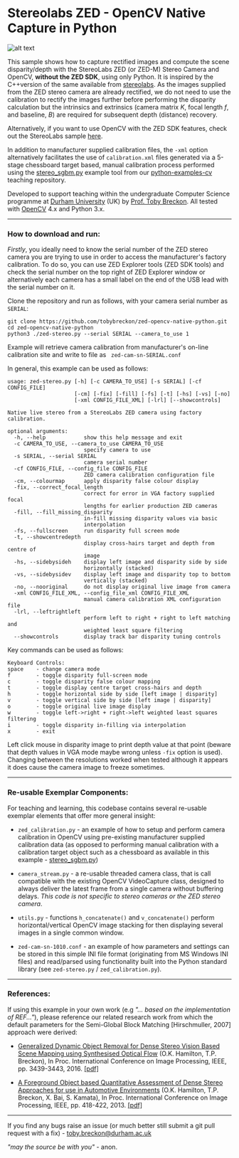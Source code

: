 # Stereolabs ZED -  OpenCV Native Capture in Python

![alt text](https://raw.githubusercontent.com/apennisi/ZedCameraGrabber/master/images/zed.jpg)

This sample shows how to capture rectified images and compute the scene disparity/depth with the StereoLabs ZED (or ZED-M) Stereo Camera and OpenCV, **without the ZED SDK**, using only Python. It is inspired by the C++version of the same available from [stereolabs](https://github.com/stereolabs/zed-opencv-native). As the images supplied from the ZED stereo camera are already rectified, we do not need to use the calibration to rectify the images further before performing the disparity calculation but the intrinsics and extrinsics (camera matrix _K_, focal length _f_, and baseline, _B_) are required for subsequent depth (distance) recovery.

Alternatively, if you want to use OpenCV with the ZED SDK features, check out the StereoLabs sample [here](https://github.com/stereolabs/zed-opencv).

In addition to manufacturer supplied calibration files, the ```-xml``` option alternatively facilitates the use of ```calibration.xml``` files generated via a 5-stage chessboard target based, manual calibration process performed using the [stereo_sgbm.py](https://github.com/tobybreckon/python-examples-cv/blob/master/stereo_sgbm.py) example tool from our [python-examples-cv](https://github.com/tobybreckon/python-examples-cv/blob/master/stereo_sgbm.py) teaching repository.

Developed to support teaching within the undergraduate Computer Science programme at [Durham University](http://www.durham.ac.uk) (UK) by [Prof. Toby Breckon](http://community.dur.ac.uk/toby.breckon/). All tested with [OpenCV](http://www.opencv.org) 4.x and Python 3.x.

---

### How to download and run:

_Firstly_, you ideally need to know the serial number of the ZED stereo camera you are trying to use in order to access the manufacturer's factory calibration. To do so, you can use ZED Explorer tools (ZED SDK tools) and check the serial number on the top right of ZED Explorer window or alternatively each camera has a small label on the end of the USB lead with the serial number on it.


Clone the repository and run as follows, with your camera serial number as ```SERIAL```:

```
git clone https://github.com/tobybreckon/zed-opencv-native-python.git
cd zed-opencv-native-python
python3 ./zed-stereo.py --serial SERIAL --camera_to_use 1
```

Example will retrieve camera calibration from manufacturer's on-line calibration site and write to file as ``` zed-cam-sn-SERIAL.conf```

In general, this example can be used as follows:

```
usage: zed-stereo.py [-h] [-c CAMERA_TO_USE] [-s SERIAL] [-cf CONFIG_FILE]
                     [-cm] [-fix] [-fill] [-fs] [-t] [-hs] [-vs] [-no]
                     [-xml CONFIG_FILE_XML] [-lrl] [--showcontrols]

Native live stereo from a StereoLabs ZED camera using factory calibration.

optional arguments:
  -h, --help            show this help message and exit
  -c CAMERA_TO_USE, --camera_to_use CAMERA_TO_USE
                        specify camera to use
  -s SERIAL, --serial SERIAL
                        camera serial number
  -cf CONFIG_FILE, --config_file CONFIG_FILE
                        ZED camera calibration configuration file
  -cm, --colourmap      apply disparity false colour display
  -fix, --correct_focal_length
                        correct for error in VGA factory supplied focal
                        lengths for earlier production ZED cameras
  -fill, --fill_missing_disparity
                        in-fill missing disparity values via basic
                        interpolation
  -fs, --fullscreen     run disparity full screen mode
  -t, --showcentredepth
                        display cross-hairs target and depth from centre of
                        image
  -hs, --sidebysideh    display left image and disparity side by side
                        horizontally (stacked)
  -vs, --sidebysidev    display left image and disparity top to bottom
                        vertically (stacked)
  -no, --nooriginal     do not display original live image from camera
  -xml CONFIG_FILE_XML, --config_file_xml CONFIG_FILE_XML
                        manual camera calibration XML configuration file
  -lrl, --leftrightleft
                        perform left to right + right to left matching and
                        weighted least square filtering
  --showcontrols        display track bar disparity tuning controls
```

Key commands can be used as follows:
```
Keyboard Controls:
space    - change camera mode
f        - toggle disparity full-screen mode
c        - toggle disparity false colour mapping
t        - toggle display centre target cross-hairs and depth
h        - toggle horizontal side by side [left image | disparity]
v        - toggle vertical side by side [left image | disparity]
o        - toggle original live image display
w        - toggle left->right + right->left weighted least squares filtering
i        - toggle disparity in-filling via interpolation
x        - exit
```

Left click mouse in disparity image to print depth value at that point (beware that depth values in VGA mode maybe wrong unless ```-fix``` option is used). Changing between the resolutions worked when tested although it appears it does cause the camera image to freeze sometimes.

---

### Re-usable Exemplar Components:

For teaching and learning, this codebase contains several re-usable exemplar elements that offer more general insight:

- ```zed_calibration.py``` - an example of how to setup and perform camera calibration in OpenCV using pre-existing manufacturer supplied calibration data (as opposed to performing manual calibration with a calibration target object such as a chessboard as available in this example - [stereo_sgbm.py](https://github.com/tobybreckon/python-examples-cv/blob/master/stereo_sgbm.py))

- ```camera_stream.py``` - a re-usable threaded camera class, that is call compatible with the existing OpenCV VideoCapture class, designed to always deliver the latest frame from a single camera without buffering delays. _This code is not specific to stereo cameras or the ZED stereo camera_.

- ```utils.py``` - functions ```h_concatenate()``` and ```v_concatenate()``` perform horizontal/vertical OpenCV image stacking for then displaying several images in a single common window.

- ```zed-cam-sn-1010.conf``` - an example of how parameters and settings can be stored in this simple INI file format (originating from MS Windows INI files) and read/parsed using functionality built into the Python standard library (see ```zed-stereo.py``` / ```zed_calibration.py```).

---

### References:

If using this example in your own work (e.g _"... based on the implementation of REF..."_), please reference our related research work from which the default parameters for the Semi-Global Block Matching [Hirschmuller, 2007] approach were derived:

- [Generalized Dynamic Object Removal for Dense Stereo Vision Based Scene Mapping using Synthesised Optical Flow](http://community.dur.ac.uk/toby.breckon/publications/papers/hamilton16removal.pdf) (O.K. Hamilton, T.P. Breckon), In Proc. International Conference on Image Processing, IEEE, pp. 3439-3443, 2016. [[pdf]](http://community.dur.ac.uk/toby.breckon/publications/papers/hamilton16removal.pdf)

- [A Foreground Object based Quantitative Assessment of Dense Stereo Approaches for use in Automotive Environments](http://community.dur.ac.uk/toby.breckon/publications/papers/hamilton13stereo.pdf) (O.K. Hamilton, T.P. Breckon, X. Bai, S. Kamata), In Proc. International Conference on Image Processing, IEEE, pp. 418-422, 2013. [[pdf]](http://community.dur.ac.uk/toby.breckon/publications/papers/hamilton13stereo.pdf)

---

If you find any bugs raise an issue (or much better still submit a git pull request with a fix) - toby.breckon@durham.ac.uk

_"may the source be with you"_ - anon.
